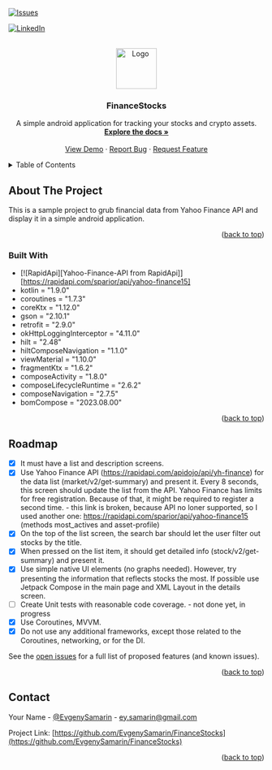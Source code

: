 <!-- 
This README template got from https://github.com/othneildrew/Best-README-Template/tree/master
Thx a lot Othneil Drew for this awesome template, shared with MIT License!
-->

<!-- PROJECT SHIELDS -->
<!--
*** I'm using markdown "reference style" links for readability.
*** Reference links are enclosed in brackets [ ] instead of parentheses ( ).
*** See the bottom of this document for the declaration of the reference variables
*** for contributors-url, forks-url, etc. This is an optional, concise syntax you may use.
*** https://www.markdownguide.org/basic-syntax/#reference-style-links
-->
<!-- [![Contributors][contributors-shield]][contributors-url] pro subscribe gitHub required-->
<!-- [![Forks][forks-shield]][forks-url] -->
<!-- [![Stargazers][stars-shield]][stars-url] -->
[![Issues][issues-shield]][issues-url]
<!-- [![MIT License][license-shield]][license-url] -->
[![LinkedIn][linkedin-shield]][linkedin-url]

<!-- PROJECT LOGO -->
<br />
<div align="center">
  <a href="https://github.com/EvgenySamarin/FinanceStocks">
    <img src="https://img.icons8.com/3d-fluency/94/money-box.png" alt="Logo" width="80" height="80">
  </a>

<h3 align="center">FinanceStocks</h3>

  <p align="center">
    A simple android application for tracking your stocks and crypto assets.
    <br />
    <a href="https://github.com/EvgenySamarin/FinanceStocks"><strong>Explore the docs »</strong></a>
    <br />
    <br />
    <a href="https://github.com/EvgenySamarin/FinanceStocks">View Demo</a>
    ·
    <a href="https://github.com/EvgenySamarin/FinanceStocks/issues">Report Bug</a>
    ·
    <a href="https://github.com/EvgenySamarin/FinanceStocks/issues">Request Feature</a>
  </p>
</div>



<!-- TABLE OF CONTENTS -->
<details>
  <summary>Table of Contents</summary>
  <ol>
    <li>
      <a href="#about-the-project">About The Project</a>
      <ul>
        <li><a href="#built-with">Built With</a></li>
      </ul>
    </li>
    <li><a href="#usage">Usage</a></li>
    <li><a href="#roadmap">Roadmap</a></li>
    <li><a href="#contact">Contact</a></li>
  </ol>
</details>



<!-- ABOUT THE PROJECT -->
## About The Project

This is a sample project to grub financial data from Yahoo Finance API and display it in a simple
android application.

<p align="right">(<a href="#readme-top">back to top</a>)</p>



### Built With

* [![RapidApi][Yahoo-Finance-API from RapidApi]][https://rapidapi.com/sparior/api/yahoo-finance15]
* kotlin = "1.9.0"
* coroutines = "1.7.3"
* coreKtx = "1.12.0"
* gson = "2.10.1"
* retrofit = "2.9.0"
* okHttpLoggingInterceptor = "4.11.0"
* hilt = "2.48"
* hiltComposeNavigation = "1.1.0"
* viewMaterial = "1.10.0"
* fragmentKtx = "1.6.2"
* composeActivity = "1.8.0"
* composeLifecycleRuntime = "2.6.2"
* composeNavigation = "2.7.5"
* bomCompose = "2023.08.00"

<p align="right">(<a href="#readme-top">back to top</a>)</p>

<!-- ROADMAP -->
## Roadmap

- [x] It must have a list and description screens.
- [x] Use Yahoo Finance API (https://rapidapi.com/apidojo/api/yh-finance) for the data list
  (market/v2/get-summary) and present it. Every 8 seconds, this screen should update the
  list from the API. Yahoo Finance has limits for free registration. Because of that, it might
  be required to register a second time. - this link is broken, because API no loner supported,
  so I used another one: https://rapidapi.com/sparior/api/yahoo-finance15
  (methods most_actives and asset-profile)
- [x] On the top of the list screen, the search bar should let the user filter out stocks by the
  title.
- [x] When pressed on the list item, it should get detailed info (stock/v2/get-summary) and
  present it.
- [x] Use simple native UI elements (no graphs needed). However, try presenting the
  information that reflects stocks the most. If possible use Jetpack Compose in the main
  page and XML Layout in the details screen.
- [ ] Create Unit tests with reasonable code coverage. - not done yet, in progress
- [x] Use Coroutines, MVVM.
- [x] Do not use any additional frameworks, except those related to the Coroutines,
  networking, or for the DI.

See the [open issues](https://github.com/EvgenySamarin/FinanceStocks/issues) for a full list of
proposed features (and known issues).

<p align="right">(<a href="#readme-top">back to top</a>)</p>


<!-- CONTACT -->
## Contact

Your Name - [@EvgenySamarin](https://twitter.com/EvgenySamarin) - ey.samarin@gmail.com

Project
Link: [https://github.com/EvgenySamarin/FinanceStocks](https://github.com/EvgenySamarin/FinanceStocks)

<p align="right">(<a href="#readme-top">back to top</a>)</p>

<!-- MARKDOWN LINKS & IMAGES -->
<!-- https://www.markdownguide.org/basic-syntax/#reference-style-links -->

[contributors-shield]: https://img.shields.io/github/contributors/EvgenySamarin/FinanceStocks.svg?style=for-the-badge

[contributors-url]: https://github.com/EvgenySamarin/FinanceStocks/graphs/contributors

[forks-shield]: https://img.shields.io/github/forks/EvgenySamarin/FinanceStocks.svg?style=for-the-badge

[forks-url]: https://github.com/EvgenySamarin/FinanceStocks/network/members

[stars-shield]: https://img.shields.io/github/stars/EvgenySamarin/FinanceStocks.svg?style=for-the-badge

[stars-url]: https://github.com/EvgenySamarin/FinanceStocks/stargazers

[issues-shield]: https://img.shields.io/github/issues/EvgenySamarin/FinanceStocks.svg?style=for-the-badge

[issues-url]: https://github.com/EvgenySamarin/FinanceStocks/issues

[license-shield]: https://img.shields.io/github/license/EvgenySamarin/FinanceStocks.svg?style=for-the-badge

[license-url]: https://github.com/EvgenySamarin/FinanceStocks/blob/master/LICENSE.txt

[linkedin-shield]: https://img.shields.io/badge/-LinkedIn-black.svg?style=for-the-badge&logo=linkedin&colorB=555

[linkedin-url]: https://linkedin.com/in/evgenysamarin

[product-screenshot]: images/screenshot.png

[Next.js]: https://img.shields.io/badge/next.js-000000?style=for-the-badge&logo=nextdotjs&logoColor=white